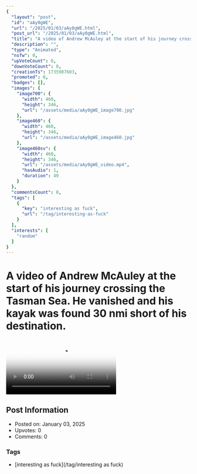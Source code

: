 ```yaml
---
{
  "layout": "post",
  "id": "aAy0gWE",
  "url": "/2025/01/03/aAy0gWE.html",
  "post_url": "/2025/01/03/aAy0gWE.html",
  "title": "A video of Andrew McAuley at the start of his journey crossing the Tasman Sea. He vanished and his kayak was found 30 nmi short of his destination.",
  "description": "",
  "type": "Animated",
  "nsfw": 0,
  "upVoteCount": 0,
  "downVoteCount": 0,
  "creationTs": 1735907603,
  "promoted": 0,
  "badges": [],
  "images": {
    "image700": {
      "width": 460,
      "height": 346,
      "url": "/assets/media/aAy0gWE_image700.jpg"
    },
    "image460": {
      "width": 460,
      "height": 346,
      "url": "/assets/media/aAy0gWE_image460.jpg"
    },
    "image460sv": {
      "width": 460,
      "height": 346,
      "url": "/assets/media/aAy0gWE_video.mp4",
      "hasAudio": 1,
      "duration": 49
    }
  },
  "commentsCount": 0,
  "tags": [
    {
      "key": "interesting as fuck",
      "url": "/tag/interesting-as-fuck"
    }
  ],
  "interests": [
    "random"
  ]
}
---
```


# A video of Andrew McAuley at the start of his journey crossing the Tasman Sea. He vanished and his kayak was found 30 nmi short of his destination.

<video controls playsinline loop poster="/assets/media/aAy0gWE_image460.jpg">
  <source src="/assets/media/aAy0gWE_video.mp4" type="video/mp4">
  Your browser does not support the video tag.
</video>

## Post Information

- Posted on: January 03, 2025
- Upvotes: 0
- Comments: 0

### Tags

- [interesting as fuck](/tag/interesting as fuck)
